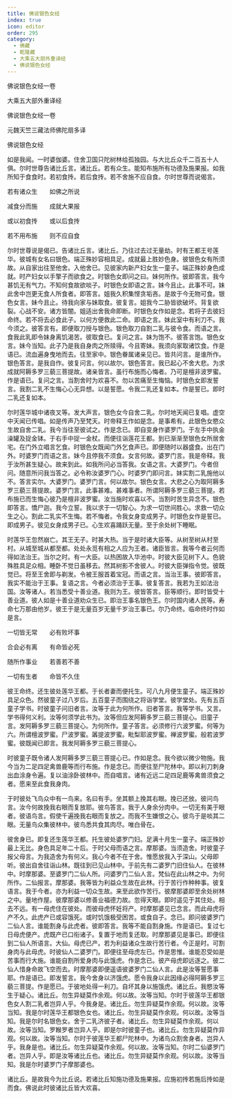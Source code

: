 ```yaml
---
title: 佛说银色女经
index: true
icon: editor
order: 295
category:
  - 佛藏
  - 乾隆藏
  - 大乘五大部外重译经
  - 佛说银色女经
---
```


佛说银色女经一卷  

大乘五大部外重译经  

佛说银色女经一卷  

元魏天竺三藏法师佛陀扇多译  

佛说银色女经  

如是我闻。一时婆伽婆。住舍卫国只陀树林给孤独园。与大比丘众千二百五十人俱。尔时世尊告诸比丘言。诸比丘。若有众生。能知布施所有功德及施果报。如我所知于食食时。若初食抟。若后食抟。若不舍施不应自食。尔时世尊而说偈言。  

若有诸众生　　如佛之所说  

减食分而施　　成就大果报  

或以初食抟　　或以后食抟  

若不用布施　　则不应自食  

尔时世尊说是偈已。告诸比丘言。诸比丘。乃往过去过无量劫。时有王都王号莲华。彼城有女名曰银色。端正殊妙容相具足。成就最上胜妙色身。彼银色女有所须故。从自家出往至他舍。入他舍已。见彼家内新产妇女生一童子。端正殊妙身色成就。时产妇女以手擎子而欲食之。时银色女即问之曰。妹何所作。彼即答言。我今甚饥无有气力。不知何食故欲啖子。时银色女即语之言。妹今且止。此事不可。妹此舍中岂更无食人所食者。即答言。姐我久积集悭贪垢吝。是故于今无物可食。银色女言。妹今且止。待我向家与妹取食。彼复言。姐我今二胁皆欲破坏。背复欲裂。心战不安。诸方皆闇。姐适出舍我命即断。时银色女作如是念。若将子去彼妇命终。若不将去必食此子。以何方便救此二命。即语之言。妹此室中有利刀不。我今须之。彼答言有。即便取刀授与银色。银色取刀自割二乳与彼令食。而语之言。食我此乳即令妹身离饥渴苦。彼取食已。复问之言。妹为饱不。彼答言饱。银色女言。妹今当知。此子乃是我自身肉之所赎得。今且寄妹。我须向家取诸饮食。作是语已。流血遍身曳地而去。往至家中。银色眷属诸亲见已。皆共问言。是谁所作。银色答言。是我自作。彼复问言。何以故尔。银色答言。我已起心不舍大悲。为求成就阿耨多罗三藐三菩提故。诸亲皆言。虽行布施而心悔者。乃可是檀非波罗蜜。作是语已。复问之言。当割舍时为欢喜不。勿以苦痛至生悔恼。时银色女即发誓言。我割二乳不生悔心心无异想。以是誓愿。令我二乳还复如本。作是誓已。即时二乳还复如本。  

尔时莲华城中诸夜叉等。发大声言。银色女今自舍二乳。尔时地天闻已复唱。虚空中天闻已传唱。如是传声乃至梵天。时帝释王作如是念。是事希有。此银色女愍众生故自舍二乳。我今当往至彼试之。作是念已。即自变身作婆罗门。于左手中执金澡罐及捉金钵。于右手中捉一金杖。而便往诣莲花王都。到已渐渐至银色女所居舍宅。在门外立唱言乞食。时银色女既闻门外乞食声已。即便随时以器盛食。出在门外。时婆罗门而语之言。妹今且停我不须食。女言何故。婆罗门言。我是帝释。我于汝所甚生疑心。故来到此。如我所问必当答我。女语之言。大婆罗门。今者但问。随意所问我当答之。必令称汝婆罗门心。时婆罗门即问言。妹实割二乳施他以不。答言实尔。大婆罗门。婆罗门言。何以故尔。银色女言。大悲之心为取阿耨多罗三藐三菩提故。婆罗门言。此事甚难。甚难事者。所谓阿耨多罗三藐三菩提。若布施已而生悔心彼乃是檀非波罗蜜。汝当施时欢喜以不。当割时苦生异念不。银色即答言。憍尸迦。我今立誓。我以求于一切智心。为求一切世间胜心。求救一切众生之心。割此二乳实不生悔。若不悔者。令我女身变成男子。时银色女作是誓已。即成男子。彼见女身成男子已。心生欢喜踊跃无量。至于余处树下睡眠。  

时莲华王忽然崩亡。其王无子。时甚大热。当于是时诸大臣等。从树至树从村至村。从城至城从都至都。处处永觅有相之人应为王者。诸臣皆言。我等今者云何而得如法治王。当尔之时。有一大臣。以热困故入华池中。时彼大臣见树下人。色貌殊胜具足众相。睡卧不觉日虽移去。然其树影不舍彼人。时彼大臣弹指令觉。彼既觉已。将至王舍即与剃发。令被王服首着宝冠。而语之言。当治王事。彼即答言。我实不能治于王事。复语之言。今者必须治于王事。彼复答言。我若为王如法治国。汝等诸人。若当悉受十善业道。我则为王。彼皆答言。臣等顺行。即时皆受十善业道。彼人如是十善业道劝众生已。即治王事名银色王。尔时国内诸人民等。寿命七万那由他岁。彼王于是无量百岁无量千岁治王事已。尔乃命终。临命终时作如是言。  

一切皆无常　　必有败坏事  

合会必有离　　有命皆必死  

随所作事业　　若善若不善  

一切有生者　　命皆不久住  

彼王命终。还生彼处莲华王都。于长者妻而便托生。可八九月便生童子。端正殊妙具足众色。然彼童子过八岁后。五百童子而围绕之将诣学堂。彼学堂处。先有五百童子学书。时彼童子问旧者言。汝等于此为何所作。旧者答言。我等学书。又言。学书得何义利。汝等何须学此书为。汝等但应发阿耨多罗三藐三菩提心。旧童子言。发阿耨多罗三藐三菩提心。为何所作。童子答言。必须修行六波罗蜜。何等为六。所谓檀波罗蜜。尸波罗蜜。羼提波罗蜜。毗梨耶波罗蜜。禅波罗蜜。般若波罗蜜。彼既闻已即言。我发阿耨多罗三藐三菩提心。  

时彼童子既令诸人发阿耨多罗三藐三菩提心已。作如是念。我今欲以微少物施。我今当为二足四足禽兽鹿等而行布施。作是念已。而便往至尸陀林中。即以利刀刺身出血涂身令遍。复以油涂卧彼林中。而自唱言。诸有近远二足四足鹿等禽兽须食之者。愿来至此食我身肉。  

于时彼处飞鸟众中有一鸟来。名曰有手。坐其额上挽其右眼。挽已还放。彼问鸟言。汝今何故挽我右眼而复放耶。彼鸟答言。我于人身余分肉中。一切无有美于眼者。彼语鸟言。假使千遍挽我右眼而复放之。而我不生嫌恨之心。彼鸟于是啖其二眼。无量鸟众集彼林中。彼鸟悉共食其肉尽。唯白骨在。  

彼舍身已。即复还生莲华王都。托生彼处婆罗门妇。足满十月生一童子。端正殊妙最上无比。身色具足年二十后。于时父母而语之言。摩那婆。当须造舍。时彼童子报父母言。为我造舍为有何义。我心今者不在于舍。惟愿放我入于深山。父母即听。彼出自舍往诣山林。既往到已见山林中。于前先有二婆罗门旧住仙人。在彼林中。时摩那婆。至婆罗门二仙人所。问婆罗门二仙人言。梵仙在此山林之中。为何所作。二仙报言。摩那婆。我等皆为利益众生故在此林。行于苦行作种种事。彼复语言。我于今者。亦为利益一切众生故。来至此欲作苦行。彼摩那婆即至余处树林之中。量地作屋。彼摩那婆以修善业福德力故。忽得天眼。即时遥见于其住处。相去不远。有一母虎住在彼处。而彼母虎怀妊将产。时摩那婆见已念言。而此母虎将产不久。此虎产已或容饿死。或时饥饿极受困苦。或食自子。念已。即问彼婆罗门二仙人言。谁能割身与此虎者。彼即答言。我等不能自割身施。作是语已。复过七日母虎便产。虎既产已口衔诸子。复置于地而复还取。时摩那婆见是事已。即便往到二仙人所语言。大仙。母虎已产。若为利益诸众生故行苦行者。今正是时。可割身肉与此母虎。时彼仙人二婆罗门。即便往至母虎左已。作是思惟。谁能忍受如是苦事而行大施。谁能自割所爱身肉与此饿虎。作是念已。彼产母虎即远逐之。彼二仙人惜身命故飞空而去。时摩那婆即便遥语彼婆罗门二仙人言。此是汝等誓愿事耶。作是语已。即发誓言。我今舍身以济饿虎。愿令我身以此因缘必得阿耨多罗三藐三菩提。作是愿已。于彼地处得一利刀。自坏其身以施饿虎。诸比丘。我愍汝等生于疑心。诸比丘。勿生异疑莫作余观。何以故。汝等当知。尔时于彼莲华王都银色女人割二乳者岂异人乎。今我身是。诸比丘。勿生异疑莫作余观。何以故。汝等当知。我是尔时莲华王都银色女也。诸比丘。勿生异疑莫作余观。何以故。汝等当知。我是尔时名银色女。舍于二乳济彼子者。诸比丘。勿生异疑莫作余观。何以故。汝等当知。罗睺罗者岂异人乎。即是尔时彼童子也。诸比丘。勿生异疑莫作异观。何以故。汝等当知。尔时于彼莲华王都尸陀林中。为诸鸟众割舍身者。岂异人乎。我身是也。诸比丘。勿生异疑莫作余观。何以故。汝等当知。尔时二仙婆罗门者。岂异人乎。即是汝等诸比丘也。诸比丘。勿生异疑莫作余观。何以故。汝等当知。我是尔时婆罗门子摩那婆也。  

诸比丘。是故我今为比丘说。若诸比丘知施功德及施果报。应施初抟若施后抟如是而食。佛说此时彼诸比丘皆大欢喜。  
